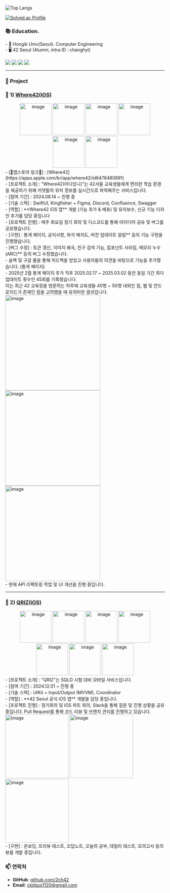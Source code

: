 
![Top Langs](https://github-readme-stats.vercel.app/api/top-langs/?username=2ch42&layout=compact&theme=onedark)

[![Solved.ac Profile](http://mazassumnida.wtf/api/generate_badge?boj=ckdgus1120)](https://solved.ac/ckdgus1120)

### 📚 Education.
<div>
- 🏫 Hongik Univ(Seoul). Computer Engineering </br>
- 🖥️ 42 Seoul (Alumni, intra ID : changhyl) </br>
</div> </br>

<div align=left>

<img src="https://img.shields.io/badge/Swift-F05138?style=flat&logo=Swift&logoColor=white" />
<img src="https://img.shields.io/badge/C-A8B9CC?style=flat&logo=C&logoColor=white" />
<img src="https://img.shields.io/badge/cplusplus-00599C?style=flat&logo=Cplusplus&logoColor=white" />
<img src="https://img.shields.io/badge/Javascript-F7DF1E?style=flat&logo=Javascript&logoColor=black" />

</div>

------

### 🚀 Project


### 📌 1) [Where42(iOS)](https://github.com/42Where/where42_iOS)
<div align="center">
<img width="100" alt="image" src="https://github.com/user-attachments/assets/27b101bb-ae56-4321-b49f-f0f47d5b83a5">
<img width="100" alt="image" src="https://github.com/user-attachments/assets/5830b32c-aca2-41bc-870f-fd011a3bc87e">
<img width="100" alt="image" src="https://github.com/user-attachments/assets/e023718a-f8fd-4bce-b2ca-fda8632b918a">
<img width="100" alt="image" src="https://github.com/user-attachments/assets/146239b7-4340-4485-bff0-359006334570">
<img width="100" alt="image" src="https://github.com/user-attachments/assets/b44382a0-5cf3-40cf-a73f-0f105fc25899">
<img width="100" alt="image" src="https://github.com/user-attachments/assets/dc57a8ed-4e07-4082-9755-cb1acb547a87">
</div>
<div>
- [🍎앱스토어 링크🍎] : [Where42](https://apps.apple.com/kr/app/where42/id6478480891)<br/>
- [프로젝트 소개] : "Where42(어디있니)"는 42서울 교육생들에게 편리한 학습 환경을 제공하기 위해 카뎃들의 위치 정보를 실시간으로 파악해주는 서비스입니다.<br/>
- [참여 기간] : 2024.08.14 ~ 진행 중<br/>
- [기술 스택] : SwiftUI, Kingfisher + Figma, Discord, Confluence, Swagger<br/>
- [역할] : **Where42 iOS 앱** 개발 (기능 추가 & 배포) 및 유지보수, 신규 기능 디자인 추가를 담당 중입니다<br/>
- [프로젝트 진행] : 매주 화요일 정기 회의 및 디스코드를 통해 아이디어 공유 및 버그를 공유했습니다.<br/>
- [구현] : 통계 페이지, 공지사항, 좌석 배치도, 버전 업데이트 알림** 등의 기능 구현을 진행했습니다.<br/>
- [버그 수정] : 토큰 갱신, 이미지 왜곡, 친구 검색 기능, 컴포넌트 사라짐, 메모리 누수(ARC)** 등의 버그 수정했습니다.<br/>
- 슬랙 및 구글 폼을 통해 피드백을 받았고 사용자들의 의견을 바탕으로 기능을 추가했습니다. (통계 페이지)<br/>
- 2025년 2월 통계 페이지 추가 직후 2025.02.17 ~ 2025.03.02 동안 동일 기간 최다 업데이트 횟수인 45회를 기록했습니다.<br/>
  이는 최근 42 교육장을 방문하는 하루에 교육생들 40명 ~ 50명 내외인 점, 웹 및 안드로이드가 존재인 점을 고려했을 때 유의미한 결과입니다.<br/>
<img width="300" alt="image" src="https://github.com/user-attachments/assets/6b0cb10f-ac3b-4bf5-ad86-2daf7c0378e1">
<img width="300" alt="image" src="https://github.com/user-attachments/assets/1e91d1ac-2ce3-4b98-819a-ddbd317795f6">  
<img width="300" alt="image" src="https://github.com/user-attachments/assets/c04cb5c8-b44f-4351-8eb3-0ce25b5e66b2"></br>
- 현재 API 리팩토링 작업 및 UI 개선을 진행 중입니다.
</div>

------

### 📌 2) [QRIZ(iOS)](https://github.com/Project-Qriz/iOS)
<div align="center">
<img width="100" alt="image" src="https://github.com/user-attachments/assets/995e0b5f-01ac-4b30-99f1-d8f66ce2c414">
<img width="100" alt="image" src="https://github.com/user-attachments/assets/22b93fdf-cc23-45bd-9f38-33115e7552f3">
<img width="100" alt="image" src="https://github.com/user-attachments/assets/4bfdfa7c-e670-48ab-a647-603196a041a6">
<img width="100" alt="image" src="https://github.com/user-attachments/assets/bfcdbed5-8ca4-4ab6-82fd-05569a3a1625">
<img width="100" alt="image" src="https://github.com/user-attachments/assets/114a7667-5f50-4ae7-b7a3-4f7e251a555c">
<img width="100" alt="image" src="https://github.com/user-attachments/assets/c45a9e58-4a9e-4fb5-b069-ad62b1770f44">
<img width="100" alt="image" src="https://github.com/user-attachments/assets/797ffb2d-7079-4645-a654-8373aa323660">
</div>
<div>
- [프로젝트 소개] : "QRIZ"는 SQLD 시험 대비 모바일 서비스입니다.</br>
- [참여 기간] : 2024.12.01 ~ 진행 중<br/>
- [기술 스택] : UIKit + Input/Output (MVVM), Coordinator <br/>
- [역할] : **42 Seoul 공식 iOS 앱** 개발을 담당 중입니다.<br/>
- [프로젝트 진행] : 정기회의 및 iOS 파트 회의, Slack을 통해 질문 및 진행 상황을 공유 중입니다. Pull Request를 통해 코드 리뷰 및 브랜치 관리를 진행하고 있습니다. <br/>
<img width="200" alt="image" src="https://github.com/user-attachments/assets/fd6bb97c-3134-49b5-8437-2796fb04532b">
<img width="200" alt="image" src="https://github.com/user-attachments/assets/0aeb09c8-00db-42d2-9438-57ab1958c0fd">
<img width="200" alt="image" src="https://github.com/user-attachments/assets/2a3873fa-1888-407a-9df6-002800657b05"> </br>
- [구현] : 온보딩, 프리뷰 테스트, 오답노트, 오늘의 공부, 데일리 테스트, 모의고사 등의 뷰를 개발 중입니다.<br/>
</div>

### 📫 연락처
- **GitHub**: [github.com/2ch42](https://github.com/2ch42)
- **Email**: [ckdgus1120@gmail.com](mailto:ckdgus1120@gmail.com)


